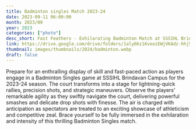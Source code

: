 ```yaml
---
title: Badminton singles Match 2023-24
date: 2023-09-11 06:00:00
month: 2023/09
year: 2023
categories: ["photo"]
desc_short: Fast Feathers - Exhilarating Badminton Match at SSSIHL Brindavan Campus - Skill, Speed, and Smash on Full Display
link: https://drive.google.com/drive/folders/1aly6Kz1KveoiEWjVKAdz-hhj5kPZ9MlT?usp=drive_link
thumbnail: images/thumbnails/2024/badminton.webp
draft: false
---
```


 Prepare for an enthralling display of skill and fast-paced action as players engage in a Badminton Singles game at SSSIHL Brindavan Campus for the 2023-24 season. The court transforms into a stage for lightning-quick rallies, precision shots, and strategic maneuvers. Observe the players' remarkable agility as they swiftly navigate the court, delivering powerful smashes and delicate drop shots with finesse. The air is charged with anticipation as spectators are treated to an exciting showcase of athleticism and competitive zeal. Brace yourself to be fully immersed in the exhilaration and intensity of this thrilling Badminton Singles match.